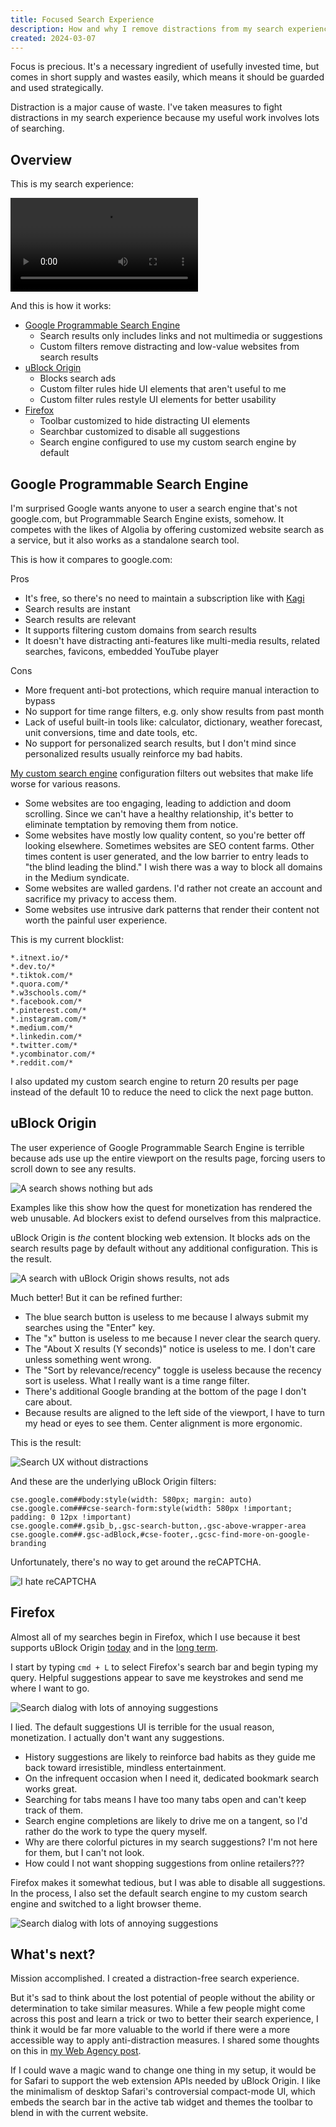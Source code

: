 ```yaml
---
title: Focused Search Experience
description: How and why I remove distractions from my search experience
created: 2024-03-07
---
```


Focus is precious. It's a necessary ingredient of usefully invested time, but
comes in short supply and wastes easily, which means it should be guarded and
used strategically.

Distraction is a major cause of waste. I've taken measures to fight distractions
in my search experience because my useful work involves lots of searching.

## Overview

This is my search experience:

<video controls src="/img/focused-search-experience/preview.webm" ></video>

And this is how it works:

- [Google Programmable Search Engine](https://programmablesearchengine.google.com)
  - Search results only includes links and not multimedia or suggestions
  - Custom filters remove distracting and low-value websites from search results
- [uBlock Origin](https://ublockorigin.com)
  - Blocks search ads
  - Custom filter rules hide UI elements that aren't useful to me
  - Custom filter rules restyle UI elements for better usability
- [Firefox](https://www.mozilla.org/en-US/firefox/new/)
  - Toolbar customized to hide distracting UI elements
  - Searchbar customized to disable all suggestions
  - Search engine configured to use my custom search engine by default

## Google Programmable Search Engine

I'm surprised Google wants anyone to user a search engine that's not google.com,
but Programmable Search Engine exists, somehow. It competes with the likes of
Algolia by offering customized website search as a service, but it also works as
a standalone search tool.

This is how it compares to google.com:

Pros

- It's free, so there's no need to maintain a subscription like with
  [Kagi](https://kagi.com/)
- Search results are instant
- Search results are relevant
- It supports filtering custom domains from search results
- It doesn't have distracting anti-features like multi-media results, related
  searches, favicons, embedded YouTube player

Cons

- More frequent anti-bot protections, which require manual interaction to bypass
- No support for time range filters, e.g. only show results from past month
- Lack of useful built-in tools like: calculator, dictionary, weather forecast,
  unit conversions, time and date tools, etc.
- No support for personalized search results, but I don't mind since
  personalized results usually reinforce my bad habits.

[My custom search engine](https://cse.google.com/cse?cx=b08029aadeb444a97)
configuration filters out websites that make life worse for various reasons.

- Some websites are too engaging, leading to addiction and doom scrolling. Since
  we can't have a healthy relationship, it's better to eliminate temptation by
  removing them from notice.
- Some websites have mostly low quality content, so you're better off looking
  elsewhere. Sometimes websites are SEO content farms. Other times content is
  user generated, and the low barrier to entry leads to "the blind leading the
  blind." I wish there was a way to block all domains in the Medium syndicate.
- Some websites are walled gardens. I'd rather not create an account and
  sacrifice my privacy to access them.
- Some websites use intrusive dark patterns that render their content not worth
  the painful user experience.

This is my current blocklist:

```
*.itnext.io/*
*.dev.to/*
*.tiktok.com/*
*.quora.com/*
*.w3schools.com/*
*.facebook.com/*
*.pinterest.com/*
*.instagram.com/*
*.medium.com/*
*.linkedin.com/*
*.twitter.com/*
*.ycombinator.com/*
*.reddit.com/*
```

I also updated my custom search engine to return 20 results per page instead of
the default 10 to reduce the need to click the next page button.

## uBlock Origin

The user experience of Google Programmable Search Engine is terrible because ads
use up the entire viewport on the results page, forcing users to scroll down to
see any results.

![A search shows nothing but ads](/img/focused-search-experience/ads.avif)

Examples like this show how the quest for monetization has rendered the web
unusable. Ad blockers exist to defend ourselves from this malpractice.

uBlock Origin is _the_ content blocking web extension. It blocks ads on the
search results page by default without any additional configuration. This is the
result.

![A search with uBlock Origin shows results, not ads](/img/focused-search-experience/no-ads.avif)

Much better! But it can be refined further:

- The blue search button is useless to me because I always submit my searches
  using the "Enter" key.
- The "x" button is useless to me because I never clear the search query.
- The "About X results (Y seconds)" notice is useless to me. I don't care unless
  something went wrong.
- The "Sort by relevance/recency" toggle is useless because the recency sort is
  useless. What I really want is a time range filter.
- There's additional Google branding at the bottom of the page I don't care
  about.
- Because results are aligned to the left side of the viewport, I have to turn
  my head or eyes to see them. Center alignment is more ergonomic.

This is the result:

![Search UX without distractions](/img/focused-search-experience/preview.avif)

And these are the underlying uBlock Origin filters:

```
cse.google.com##body:style(width: 580px; margin: auto)
cse.google.com###cse-search-form:style(width: 580px !important; padding: 0 12px !important)
cse.google.com##.gsib_b,.gsc-search-button,.gsc-above-wrapper-area
cse.google.com##.gsc-adBlock,#cse-footer,.gcsc-find-more-on-google-branding
```

Unfortunately, there's no way to get around the reCAPTCHA.

![I hate reCAPTCHA](/img/focused-search-experience/recaptcha.avif)

## Firefox

Almost all of my searches begin in Firefox, which I use because it best supports
uBlock Origin
[today](https://github.com/gorhill/uBlock?tab=readme-ov-file#firefox) and in the
[long term](https://github.com/uBlockOrigin/uBlock-issues/issues/338).

I start by typing `cmd + L` to select Firefox's search bar and begin typing my
query. Helpful suggestions appear to save me keystrokes and send me where I want
to go.

![Search dialog with lots of annoying suggestions](/img/focused-search-experience/suggestions.avif)

I lied. The default suggestions UI is terrible for the usual reason,
monetization. I actually don't want any suggestions.

- History suggestions are likely to reinforce bad habits as they guide me back
  toward irresistible, mindless entertainment.
- On the infrequent occasion when I need it, dedicated bookmark search works
  great.
- Searching for tabs means I have too many tabs open and can't keep track of
  them.
- Search engine completions are likely to drive me on a tangent, so I'd rather
  do the work to type the query myself.
- Why are there colorful pictures in my search suggestions? I'm not here for
  them, but I can't not look.
- How could I not want shopping suggestions from online retailers???

Firefox makes it somewhat tedious, but I was able to disable all suggestions. In
the process, I also set the default search engine to my custom search engine and
switched to a light browser theme.

![Search dialog with lots of annoying suggestions](/img/focused-search-experience/no-suggestions.avif)

## What's next?

Mission accomplished. I created a distraction-free search experience.

But it's sad to think about the lost potential of people without the ability or
determination to take similar measures. While a few people might come across
this post and learn a trick or two to better their search experience, I think it
would be far more valuable to the world if there were a more accessible way to
apply anti-distraction measures. I shared some thoughts on this in
[my Web Agency post](/blog/web-agency).

If I could wave a magic wand to change one thing in my setup, it would be for
Safari to support the web extension APIs needed by uBlock Origin. I like the
minimalism of desktop Safari's controversial compact-mode UI, which embeds the
search bar in the active tab widget and themes the toolbar to blend in with the
current website.
